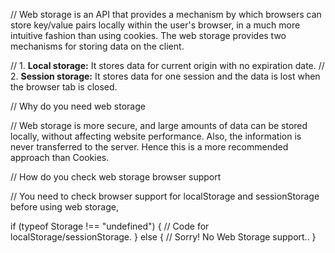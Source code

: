 // Web storage is an API that provides a mechanism by which browsers can store key/value pairs locally within the user's browser, in a much more intuitive fashion than using cookies. The web storage provides two mechanisms for storing data on the client.

//     1. **Local storage:** It stores data for current origin with no expiration date.
//     2. **Session storage:** It stores data for one session and the data is lost when the browser tab is closed.

// Why do you need web storage

// Web storage is more secure, and large amounts of data can be stored locally, without affecting website performance. Also, the information is never transferred to the server. Hence this is a more recommended approach than Cookies.

// How do you check web storage browser support

// You need to check browser support for localStorage and sessionStorage before using web storage,

if (typeof Storage !== "undefined") {
  // Code for localStorage/sessionStorage.
} else {
  // Sorry! No Web Storage support..
}
